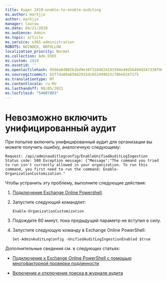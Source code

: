 ```yaml
---
title: Аудит 2419-unable-to-enable-auditing
ms.author: markjjo
author: markjjo
manager: lauraw
ms.date: 04/21/2020
ms.audience: Admin
ms.topic: article
ms.service: o365-administration
ROBOTS: NOINDEX, NOFOLLOW
localization_priority: Normal
ms.collection: Adm_O365
ms.custom: 2419
ms.assetid: ''
ms.openlocfilehash: 0566a8d002b1bd9e38f3184824193394e49d56494d347338f96cfcdfdb758f4c
ms.sourcegitcommit: b5f7da89a650d2915dc652449623c78be6247175
ms.translationtype: MT
ms.contentlocale: ru-RU
ms.lasthandoff: 08/05/2021
ms.locfileid: "54007803"
---
```

# <a name="unable-to-enable-unified-auditing"></a>Невозможно включить унифицированный аудит

При попытке включить унифицированный аудит для организации вы можете получить ошибку, аналогичную следующему:

```
Request: /api/adminauditlogconfig/EnableUnifiedAuditLogIngestion Status code: 500 Exception message: {"Message":"The command you tried to run isn't currently allowed in your organization. To run this command, you first need to run the command: Enable-OrganizationCustomization."
```

Чтобы устранить эту проблему, выполните следующие действия:

1. [Подключение Exchange Online Powershell](https://docs.microsoft.com/powershell/exchange/exchange-online/connect-to-exchange-online-powershell/connect-to-exchange-online-powershell).

2. Запустите следующий командлет:

   ```
   Enable-OrganizationCustomization
   ```

3. Подождите 60 минут, пока предыдущий параметр не вступил в силу.

4. Запустите следующую команду в Exchange Online PowerShell:

   ```
   Set-AdminAuditLogConfig -UnifiedAuditLogIngestionEnabled $true
   ```

Дополнительные сведения см. в следующих статьях:

- [Подключение к Exchange Online PowerShell с помощью многофакторной проверки подлинности](https://docs.microsoft.com/powershell/exchange/exchange-online/connect-to-exchange-online-powershell/mfa-connect-to-exchange-online-powershell)

-  [Включение и отключение поиска в журнале аудита](https://docs.microsoft.com/microsoft-365/compliance/turn-audit-log-search-on-or-off)
